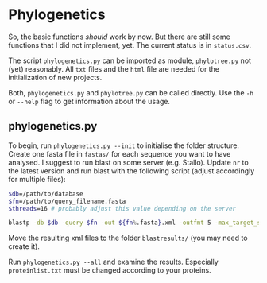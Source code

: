 Phylogenetics
=============

So, the basic functions *should* work by now. But there are still some functions that I did not implement, yet. The current status is in `status.csv`.

The script `phylogenetics.py` can be imported as module, `phylotree.py` not (yet) reasonably. All `txt` files and the `html` file are needed for the initialization of new projects.

Both, `phylogenetics.py` and `phylotree.py` can be called directly. Use the `-h` or `--help` flag to get information about the usage.


phylogenetics.py
----------------

To begin, run `phylogenetics.py --init` to initialise the folder structure. Create one fasta file in `fastas/` for each sequence you want to have analysed. I suggest to run blast on some server (e.g. Stallo). Update `nr` to the latest version and run blast with the following script (adjust accordingly for multiple files):

```bash
$db=/path/to/database
$fn=/path/to/query_filename.fasta
$threads=16	# probably adjust this value depending on the server

blastp -db $db -query $fn -out ${fn%.fasta}.xml -outfmt 5 -max_target_seqs 20000 -evalue 1 -num_threads $threads
```

Move the resulting xml files to the folder `blastresults/` (you may need to create it).

Run `phylogenetics.py --all` and examine the results. Especially `proteinlist.txt` must be changed according to your proteins.

